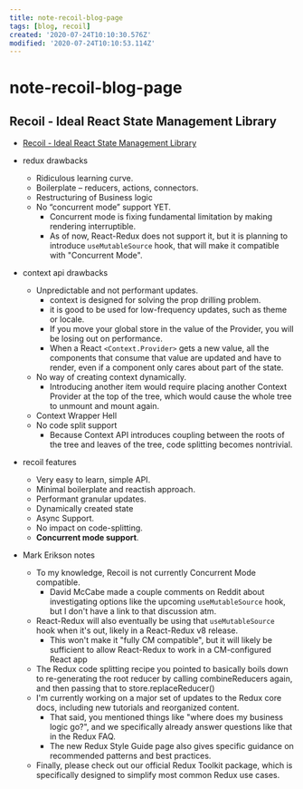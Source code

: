 ```yaml
---
title: note-recoil-blog-page
tags: [blog, recoil]
created: '2020-07-24T10:10:30.576Z'
modified: '2020-07-24T10:10:53.114Z'
---
```


# note-recoil-blog-page

## Recoil - Ideal React State Management Library

- [Recoil - Ideal React State Management Library](https://dev.to/alexandrzavalii/recoil-ideal-react-state-management-library-1203)

- redux drawbacks
  - Ridiculous learning curve.
  - Boilerplate – reducers, actions, connectors.
  - Restructuring of Business logic
  - No “concurrent mode” support YET.
    - Concurrent mode is fixing fundamental limitation by making rendering interruptible.
    - As of now, React-Redux does not support it, but it is planning to introduce `useMutableSource` hook, that will make it compatible with "Concurrent Mode".
- context api drawbacks
  - Unpredictable and not performant updates.
    - context is designed for solving the prop drilling problem.
    - it is good to be used for low-frequency updates, such as theme or locale. 
    - If you move your global store in the value of the Provider, you will be losing out on performance. 
    - When a React `<Context.Provider>` gets a new value, all the components that consume that value are updated and have to render, even if a component only cares about part of the state.
  - No way of creating context dynamically.
    - Introducing another item would require placing another Context Provider at the top of the tree, which would cause the whole tree to unmount and mount again.
  - Context Wrapper Hell
  - No code split support
    - Because Context API introduces coupling between the roots of the tree and leaves of the tree, code splitting becomes nontrivial.
- recoil features
  - Very easy to learn, simple API.
  - Minimal boilerplate and reactish approach.
  - Performant granular updates.
  - Dynamically created state
  - Async Support.
  - No impact on code-splitting.
  - **Concurrent mode support**.

- Mark Erikson notes
  - To my knowledge, Recoil is not currently Concurrent Mode compatible. 
    - David McCabe made a couple comments on Reddit about investigating options like the upcoming `useMutableSource` hook, but I don't have a link to that discussion atm.
  - React-Redux will also eventually be using that `useMutableSource` hook when it's out, likely in a React-Redux v8 release. 
    - This won't make it "fully CM compatible", but it will likely be sufficient to allow React-Redux to work in a CM-configured React app
  - The Redux code splitting recipe you pointed to basically boils down to re-generating the root reducer by calling combineReducers again, and then passing that to store.replaceReducer()
  - I'm currently working on a major set of updates to the Redux core docs, including new tutorials and reorganized content. 
    - That said, you mentioned things like "where does my business logic go?", and we specifically already answer questions like that in the Redux FAQ. 
    - The new Redux Style Guide page also gives specific guidance on recommended patterns and best practices.
  - Finally, please check out our official Redux Toolkit package, which is specifically designed to simplify most common Redux use cases.

